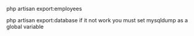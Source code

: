 

php artisan export:employees

php artisan export:database
if it not work you must set mysqldump as a global variable
